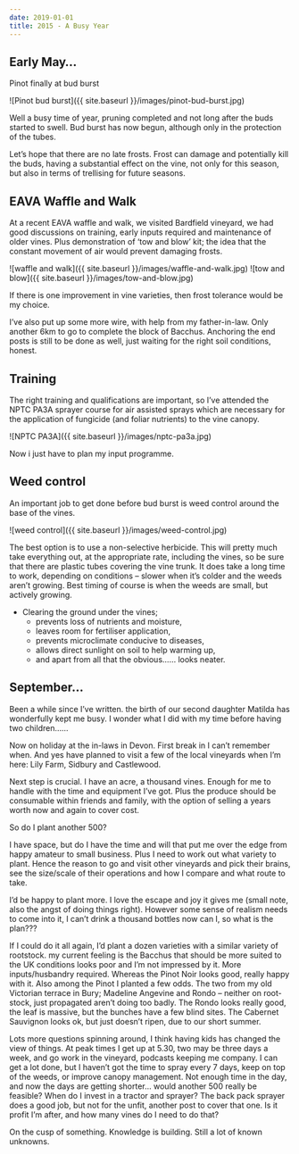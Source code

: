 ```yaml
---
date: 2019-01-01
title: 2015 - A Busy Year
---
```


## Early May…

Pinot finally at bud burst

![Pinot bud burst]({{ site.baseurl }}/images/pinot-bud-burst.jpg)

Well a busy time of year, pruning completed and not long after the buds started to swell.  Bud burst has now begun, although only in the protection of the tubes.

Let’s hope that there are no late frosts.  Frost can damage and potentially kill the buds, having a substantial effect on the vine, not only for this season, but also in terms of trellising for future seasons.

## EAVA Waffle and Walk

At a recent EAVA waffle and walk, we visited Bardfield vineyard, we had good discussions on training, early inputs required and maintenance of older vines.  Plus demonstration of ‘tow and blow’ kit; the idea that the constant movement of air would prevent damaging frosts.

![waffle and walk]({{ site.baseurl }}/images/waffle-and-walk.jpg)
![tow and blow]({{ site.baseurl }}/images/tow-and-blow.jpg)


If there is one improvement in vine varieties, then frost tolerance would be my choice.

I’ve also put up some more wire, with help from my father-in-law.  Only another 6km to go to complete the block of Bacchus.  Anchoring the end posts is still to be done as well, just waiting for the right soil conditions, honest.

## Training

The right training and qualifications are important, so I’ve attended the NPTC PA3A sprayer course for air assisted sprays which are necessary for the application of fungicide (and foliar nutrients) to the vine canopy.

![NPTC PA3A]({{ site.baseurl }}/images/nptc-pa3a.jpg)

Now i just have to plan my input programme.

## Weed control

An important job to get done before bud burst is weed control around the base of the vines.

![weed control]({{ site.baseurl }}/images/weed-control.jpg)

The best option is to use a non-selective herbicide.  This will pretty much take everything out, at the appropriate rate, including the vines, so be sure that there are plastic tubes covering the vine trunk.  It does take a long time to work, depending on conditions – slower when it’s colder and the weeds aren’t growing.  Best timing of course is when the weeds are small, but actively growing.

* Clearing the ground under the vines;
  + prevents loss of nutrients and moisture,
  + leaves room for fertiliser application,
  + prevents microclimate conducive to diseases,
  + allows direct sunlight on soil to help warming up,
  + and apart from all that the obvious…… looks neater.

## September…

Been a while since I’ve written. the birth of our second daughter Matilda has wonderfully kept me busy. I wonder what I did with my time before having two children……

Now on holiday at the in-laws in Devon.  First break in I can’t remember when.  And yes have planned to visit a few of the local vineyards when I’m here: Lily Farm, Sidbury and Castlewood.

Next step is crucial.  I have an acre, a thousand vines.  Enough for me to handle with the time and equipment I’ve got.  Plus the produce should be consumable within friends and family, with the option of selling a years worth now and again to cover cost.

So do I plant another 500?

I have space, but do I have the time and will that put me over the edge from happy amateur to small business.  Plus I need to work out what variety to plant.  Hence the reason to go and visit other vineyards and pick their brains, see the size/scale of their operations and how I compare and what route to take.

I’d be happy to plant more.  I love the escape and joy it gives me (small note, also the angst of doing things right).  However some sense of realism needs to come into it, I can’t drink a thousand bottles now can I, so what is the plan???

If I could do it all again, I’d plant a dozen varieties with a similar variety of rootstock. my current feeling is the Bacchus that should be more suited to the UK conditions looks poor and I’m not impressed by it.  More inputs/husbandry required.  Whereas the Pinot Noir looks good, really happy with it.  Also among the Pinot I planted a few odds.  The two from my old Victorian terrace in Bury; Madeline Angevine and Rondo – neither on root-stock, just propagated aren’t doing too badly.  The Rondo looks really good, the leaf is massive, but the bunches have a few blind sites.  The Cabernet Sauvignon looks ok, but just doesn’t ripen, due to our short summer.

Lots more questions spinning around, I think having kids has changed the view of things. At peak times I get up at 5.30, two may be three days a week, and go work in the vineyard, podcasts keeping me company.  I can get a lot done, but I haven’t got the time to spray every 7 days, keep on top of the weeds, or improve canopy management.  Not enough time in the day, and now the days are getting shorter… would another 500 really be feasible?  When do I invest in a tractor and sprayer?  The back pack sprayer does a good job, but not for the unfit, another post to cover that one.  Is it profit I’m after, and how many vines do I need to do that?

On the cusp of something.  Knowledge is building.  Still a lot of known unknowns.
